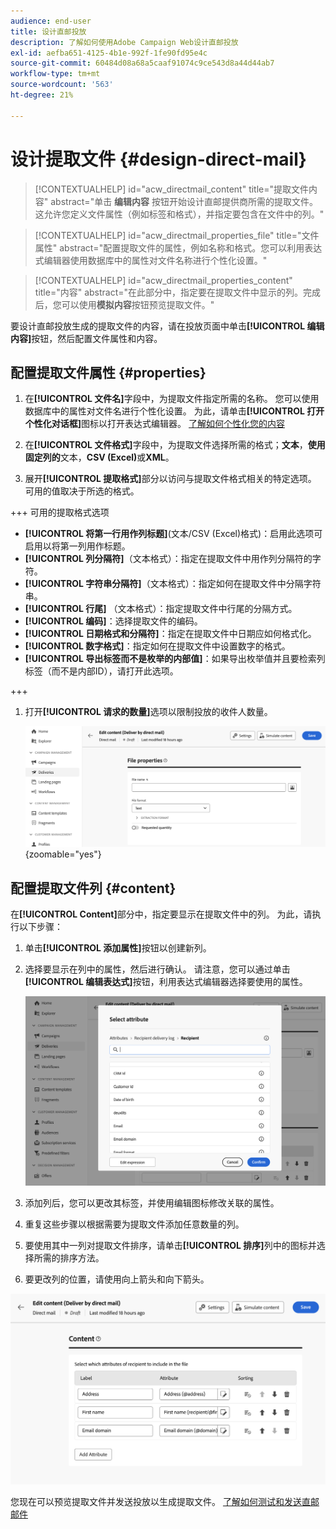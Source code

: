```yaml
---
audience: end-user
title: 设计直邮投放
description: 了解如何使用Adobe Campaign Web设计直邮投放
exl-id: aefba651-4125-4b1e-992f-1fe90fd95e4c
source-git-commit: 60484d08a68a5caaf91074c9ce543d8a44d44ab7
workflow-type: tm+mt
source-wordcount: '563'
ht-degree: 21%

---
```


# 设计提取文件 {#design-direct-mail}

>[!CONTEXTUALHELP]
>id="acw_directmail_content"
>title="提取文件内容"
>abstract="单击 **编辑内容** 按钮开始设计直邮提供商所需的提取文件。这允许您定义文件属性（例如标签和格式），并指定要包含在文件中的列。"

>[!CONTEXTUALHELP]
>id="acw_directmail_properties_file"
>title="文件属性"
>abstract="配置提取文件的属性，例如名称和格式。您可以利用表达式编辑器使用数据库中的属性对文件名称进行个性化设置。"

>[!CONTEXTUALHELP]
>id="acw_directmail_properties_content"
>title="内容"
>abstract="在此部分中，指定要在提取文件中显示的列。完成后，您可以使用&#x200B;**模拟内容**&#x200B;按钮预览提取文件。"

要设计直邮投放生成的提取文件的内容，请在投放页面中单击&#x200B;**[!UICONTROL 编辑内容]**&#x200B;按钮，然后配置文件属性和内容。

## 配置提取文件属性 {#properties}

1. 在&#x200B;**[!UICONTROL 文件名]**&#x200B;字段中，为提取文件指定所需的名称。 您可以使用数据库中的属性对文件名进行个性化设置。 为此，请单击&#x200B;**[!UICONTROL 打开个性化对话框]**&#x200B;图标以打开表达式编辑器。 [了解如何个性化您的内容](../personalization/personalize.md)

1. 在&#x200B;**[!UICONTROL 文件格式]**&#x200B;字段中，为提取文件选择所需的格式；**文本**，**使用固定列的**&#x200B;文本，**CSV (Excel)**&#x200B;或&#x200B;**XML**。

1. 展开&#x200B;**[!UICONTROL 提取格式]**&#x200B;部分以访问与提取文件格式相关的特定选项。 可用的值取决于所选的格式。

+++ 可用的提取格式选项

   * **[!UICONTROL 将第一行用作列标题]**(文本/CSV (Excel)格式)：启用此选项可启用以将第一列用作标题。
   * **[!UICONTROL 列分隔符]**（文本格式）：指定在提取文件中用作列分隔符的字符。
   * **[!UICONTROL 字符串分隔符]**（文本格式）：指定如何在提取文件中分隔字符串。
   * **[!UICONTROL 行尾]** （文本格式）：指定提取文件中行尾的分隔方式。
   * **[!UICONTROL 编码]**：选择提取文件的编码。
   * **[!UICONTROL 日期格式和分隔符]**：指定在提取文件中日期应如何格式化。
   * **[!UICONTROL 数字格式]**：指定如何在提取文件中设置数字的格式。
   * **[!UICONTROL 导出标签而不是枚举的内部值]**：如果导出枚举值并且要检索列标签（而不是内部ID），请打开此选项。

+++

1. 打开&#x200B;**[!UICONTROL 请求的数量]**&#x200B;选项以限制投放的收件人数量。

   ![](assets/dm-content-details.png){zoomable="yes"}

## 配置提取文件列 {#content}

在&#x200B;**[!UICONTROL Content]**&#x200B;部分中，指定要显示在提取文件中的列。 为此，请执行以下步骤：

1. 单击&#x200B;**[!UICONTROL 添加属性]**&#x200B;按钮以创建新列。
1. 选择要显示在列中的属性，然后进行确认。 请注意，您可以通过单击&#x200B;**[!UICONTROL 编辑表达式]**&#x200B;按钮，利用表达式编辑器选择要使用的属性。

   ![](assets/dm-add-attribute.png)

1. 添加列后，您可以更改其标签，并使用编辑图标修改关联的属性。
1. 重复这些步骤以根据需要为提取文件添加任意数量的列。
1. 要使用其中一列对提取文件排序，请单击&#x200B;**[!UICONTROL 排序]**&#x200B;列中的图标并选择所需的排序方法。
1. 要更改列的位置，请使用向上箭头和向下箭头。

![](assets/dm-content-attributes.png)

您现在可以预览提取文件并发送投放以生成提取文件。 [了解如何测试和发送直邮邮件](send-direct-mail.md)
